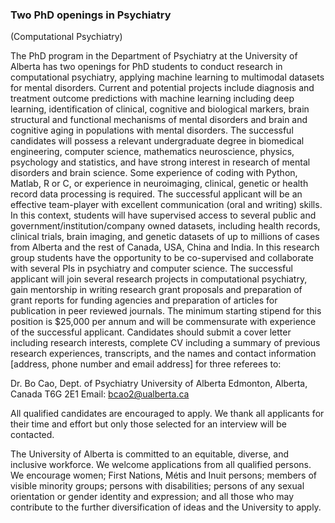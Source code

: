 ### Two PhD openings in Psychiatry 
(Computational Psychiatry) 

The PhD program in the Department of Psychiatry at the University of Alberta has two openings for PhD students to conduct research in computational psychiatry, applying machine learning to multimodal datasets for mental disorders. Current and potential projects include diagnosis and treatment outcome predictions with machine learning including deep learning, identification of clinical, cognitive and biological markers, brain structural and functional mechanisms of mental disorders and brain and cognitive aging in populations with mental disorders. The successful candidates will possess a relevant undergraduate degree in biomedical engineering, computer science, mathematics neuroscience, physics, psychology and statistics, and have strong interest in research of mental disorders and brain science. Some experience of coding with Python, Matlab, R or C, or experience in neuroimaging, clinical, genetic or health record data processing is required. The successful applicant will be an effective team-player with excellent communication (oral and writing) skills.
In this context, students will have supervised access to several public and government/institution/company owned datasets, including health records, clinical trials, brain imaging, and genetic datasets of up to millions of cases from Alberta and the rest of Canada, USA, China and India. In this research group students have the opportunity to be co-supervised and collaborate with several PIs in psychiatry and computer science. The successful applicant will join several research projects in computational psychiatry, gain mentorship in writing research grant proposals and preparation of grant reports for funding agencies and preparation of articles for publication in peer reviewed journals. 
The minimum starting stipend for this position is $25,000 per annum and will be commensurate with experience of the successful applicant. 
Candidates should submit a cover letter including research interests, complete CV including a summary of previous research experiences, transcripts, and the names and contact information [address, phone number and email address] for three referees to:

Dr. Bo Cao, Dept. of Psychiatry
University of Alberta Edmonton, Alberta, Canada T6G 2E1
Email: bcao2@ualberta.ca

All qualified candidates are encouraged to apply. We thank all applicants for their time and effort but only those selected for an interview will be contacted. 

The University of Alberta is committed to an equitable, diverse, and inclusive workforce. We welcome applications from all qualified persons. We encourage women; First Nations, Métis and Inuit persons; members of visible minority groups; persons with disabilities; persons of any sexual orientation or gender identity and expression; and all those who may contribute to the further diversification of ideas and the University to apply.
